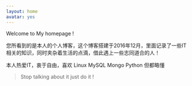 ```yaml
---
layout: home
avatar: yes
---
```


Welcome to My homepage ! 

您所看到的是本人的个人博客，这个博客搭建于2016年12月，里面记录了一些IT相关的知识，同时夹杂着生活的点滴，借此遇上一些志同道合的人！

本人热爱IT，衷于自由，喜欢 Linux MySQL Mongo Python 但都略懂


> Stop talking about it just do it ! 
